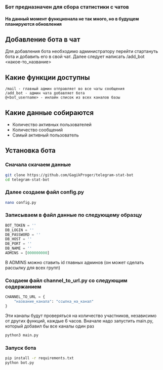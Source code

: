 <h3>Бот предназначен для сбора статистики с чатов</h3>
<h4>На данный момент функционала не так много, но в будущем планируются обновления</h4> 
<h2>Добавление бота в чат</h2>
Для добавления бота необходимо администратору перейти стартануть бота и добавить его в свой чат. Далее следует написать /add_bot <какое-то_название>

<h2>Какие функции доступны</h2>

```
/mail - главный админ отправляет во все чаты сообщения
/add_bot - админ чата добавляет бота
@<bot_username> - инлайн список из всех каналов базы
```

<h2>Какие данные собираются</h2>
<ul>
<li>Количество активных пользователей</li>
<li>Количество сообщений</li>
<li>Самый активный пользователь</li>
</ul>
<h2>Установка бота</h2>
<h3>Сначала скачаем данные</h3>

```bash
git clone https://github.com/GagikProger/telegram-stat-bot
cd telegram-stat-bot
```

<h3>Далее создаем файл config.py</h3>

```bash
nano config.py
```

<h3>Записываем в файл данные по следующему образцу</h3>

```python
BOT_TOKEN = ''
DB_LOGIN = ''
DB_PASSWORD = ''
DB_HOST = ''
DB_PORT = ''
DB_NAME = ''
ADMINS = [000000000]
```

В ADMINS можно ставить id главных админов (он может сделать рассылку для всех групп)

<h3>Создаем файл channel_to_url.py со следующим содержанием</h3>

```python
CHANNEL_TO_URL = {
    "название_канала": "ссылка_на_канал"
}
```
Эти каналы будут проверяться на количество участников, независимо от других функций, каждые 6 часов. Вначале надо запустить main.py, который добавил бы все каналы один раз

```bash
python3 main.py
```

<h3>Запуск бота</h3>

```bash
pip install -r requirements.txt
python bot.py
```
